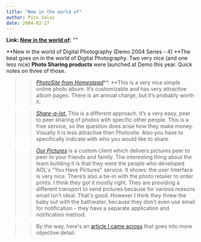 ```yaml
---
title: "New in the world of"
author: Pito Salas
date: 2004-02-27
---
```


**Link: [New in the world of](None):** ""

**New in the world of Digital Photography (Demo 2004 Series - 4) **The beat
goes on in the world of Digital Photography. Two very nice (and one less nice)
**Photo Sharing products** were launched at Demo this year. Quick notes on
three of those.

>>

>>  
>
>>

>>  
>>

>>  
>
>>

>> _[PhotoSite from Homestead](<http://www.photosite.com/>)_**.  **This is a
very nice simple online photo album. It’s customizable and has very attractive
album pages. There is an annual charge, but it’s probably worth it.

>>

>>  
>
>>

>>  
>>

>>  
>
>>

>> _[Share-a-lot.](<http://www.sharealot.com/>)_ This is a different approach.
It’s a very easy, peer to peer sharing of photos with specific other people.
This is a free service, so the question does arise how they make money.
Visually it is less attractive then Photosite. Also you have to specifically
indicate with who you would like to share.

>>

>>  
>
>>

>>  
>>

>>  
>
>>

>> _[Our Pictures](<http://www.ourpictures.com/>)_  is a custom client which
delivers pictures peer to peer to your friends and family. The interesting
thing about the team building it is that they were the people who developed
AOL's "You Have Pictures" service. It shows: the user Interface is very nice.
There’s also a tie-in with the photo retailer to order prints. I think they
got it mostly right. They are providing a different transport to send pictures
because for various reasons email isn't ideal. That's good. However I think
they threw the baby out with the bathwater, because they don't even use email
for notification - they have a separate application and notification method.

>>

>>  
>
>>

>>  
>>

>>  
>
>>

>> By the way, here's an [article I came
across](<http://customwire.ap.org/dynamic/stories/D/DIGITAL_PHOTO_SHARING?SITE=OHCIP&SECTION=HOME>)
that goes into more objective detail.


